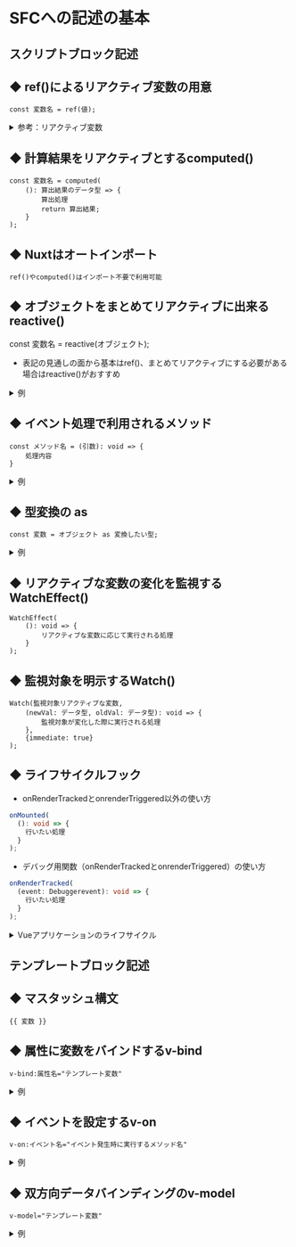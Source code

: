 # SFCへの記述の基本
## スクリプトブロック記述
## ◆ ref()によるリアクティブ変数の用意
```
const 変数名 = ref(値);
```
<details><summary>参考：リアクティブ変数</summary>

```rb
＊リアクティブ変数
変数の値の変更によって表示が変わるような変数

```
</details>

## ◆ 計算結果をリアクティブとするcomputed()
```
const 変数名 = computed(
    (): 算出結果のデータ型 => {
        算出処理
        return 算出結果;
    }
);
```

## ◆ Nuxtはオートインポート
```
ref()やcomputed()はインポート不要で利用可能
```

## ◆ オブジェクトをまとめてリアクティブに出来るreactive()
const 変数名 = reactive(オブジェクト);
* 表記の見通しの面から基本はref()、まとめてリアクティブにする必要がある場合はreactive()がおすすめ
<details><summary>例</summary>

```rb
const rectagle = reactive({
    width: widthInit,
    heigtht: heigthtInit,
});
```
</details>

## ◆ イベント処理で利用されるメソッド
```
const メソッド名 = (引数): void => {
    処理内容
}
```
<details><summary>例</summary>

■引数無し
 * 呼び出し元はメソッド名のみ
```rb
<script setup lang="ts">
const onButtonClick = (): void => {
  const target = event.target as HTMLButtonElement;
  const text = target.innerText;
  msg.value = `${label}と${text}`;
};
</script>
<template>
<button v-on:click="onButtonClick">こんにちわ</button>
</template>
```
■イベントオブジェクトのみ
 * 呼び出し元はメソッド名のみ
```rb
<script setup lang="ts">
const onButtonClick = (event: Event): void => {
  const target = event.target as HTMLButtonElement;
  const text = target.innerText;
  msg.value = `${label}と${text}`;
};
</script>
<template>
<button v-on:click="onButtonClick">こんにちわ</button>
</template>
```
■任意の引数
* 呼び出し元はメソッド名に()をつけて引数を指定する
```rb
<script setup lang="ts">
const onButtonClick = (label: string, point: number): void => {
  const target = event.target as HTMLButtonElement;
  const text = target.innerText;
  msg.value = `${label}と${text}`;
};
</script>
<template>
<button v-on:click="onButtonClick('Hello', 45)">こんにちわ</button>
</template>
```

■任意の引数とイベントオブジェクト
* 呼び出し元はメソッド名に()をつけて引数を指定する
```rb
<script setup lang="ts">
const onButtonClick = (label: string, event: Event): void => {
  const target = event.target as HTMLButtonElement;
  const text = target.innerText;
  msg.value = `${label}と${text}`;
};
</script>
<template>
<button v-on:click="onButtonClick('Hello', ,$event)">こんにちわ</button>
</template>
```
</details>

## ◆ 型変換の as
```
const 変数 = オブジェクト as 変換したい型;
```
<details><summary>例</summary>

```rb
const target = event.target as HTMLButtonElement;
* event.targetのプロパティはEventTargetオブジェクト、innerTextプロパティはないためボタン型へ変換が必要
const text = target.innerText;
```
</details>

## ◆ リアクティブな変数の変化を監視するWatchEffect()
```
WatchEffect(
    (): void => {
        リアクティブな変数に応じて実行される処理
    }
);
```
## ◆ 監視対象を明示するWatch()
```
Watch(監視対象リアクティブな変数,
    (newVal: データ型, oldVal: データ型): void => {
        監視対象が変化した際に実行される処理
    },
    {immediate: true}
);
```

## ◆ ライフサイクルフック
* onRenderTrackedとonrenderTriggered以外の使い方
```ts
onMounted(
  (): void => {
    行いたい処理
  }
);
```
* デバッグ用関数（onRenderTrackedとonrenderTriggered）の使い方
```ts
onRenderTracked(
  (event: Debuggerevent): void => {
    行いたい処理
  }
);
```
<details><summary>Vueアプリケーションのライフサイクル</summary>

```rb
                    １起動開始
                        │　
                        │　　beforeCreate
                        ↓
                    ２Vueアプリケーションの初期化処理
                        │　
                        │　　Created
                        ↓
                    ３コンポーネントの解析処理
                        │　
┌─────→ beforeMount     │　　
│                       ↓
│                   ４レンダリング処理　　　　　<９リアクティブ変数への初回アクセス　renderTracked)
│                       │　
│                       │　
│                       │　　mounted
│                       │　　　　　　　　　　　　　　　　┌１０再レンダリングの際にリアクティブ変数へのアクセスrenderTriggered
│                       ↓　　　　　　┌───────────────────────────────────────────┐　beforeUpdate　
│                   ５表示状態(Mounted)　　　　　　　　　　　　　　　　　　　　　　　６リアクティブシステムによる再レンダリング処理　
│                       │　         └───────────────────────────────────────────┘　updated
│                       │　
│                       │　　beforeUnmount
│                       │　
│                       │　
│                       ↓
│                   ７非表示処理
│                       │　
│                       │　　unmounted
│                       ↓
└───────────────────８非表示状態(Unmounted)    
再表示
```
|  ライフサイクルフック関数  |  実行タイミング  |  タイミング番号  |
| ---- | ---- | ---- |
|  onBeforeMount  |  コンポーネントの解析処理後、決定したDOMをレンダリングする直前  | ３と４の間
|  onMounted  |  DOMのレンダリングが完了し、表示状態(Mounted状態)になった時点  |４と５の間
|  onBeforeUpdate  |  リアクティブデータが変更され、DOMの再レンダリング処理を行う前  |６の前
|  onUpdated  |  DOMの再レンダリングが完了した時点  |６の後
|  onBeforeUnmount  |  コンポーネントのDOMの非表示処理を開始する直前  |７の前
|  onUnmounted  |  コンポーネントのDOMの非表示処理が完了した(Unmounted状態)になった時点  |８の前
|  onErrorCaptured  |  配下のコンポーネントを含めてエラーを検知した時点  |該当なし
|  onActivated  |  コンポーネントが待機状態ではなくなった時点  |該当なし
|  onDeactivated  |  コンポーネントが待機状態になった時点  |該当なし
|  onRenderTracked  |  リアクティブ変数に初めてアクセスが発生した時点：デバッグ用関数  |9
|  onrenderTriggered  |  リアクティブ変数が変更されたのを検知して、その変数へのアクセスがあった時点：デバッグ用関数  |１０

</details>

## テンプレートブロック記述
## ◆ マスタッシュ構文
```
{{ 変数 }}
```
## ◆ 属性に変数をバインドするv-bind
```
v-bind:属性名="テンプレート変数"
```
<details><summary>例</summary>

```
<a v-bind:href="url" target="_blank">Nuxt.jsのサイト</a>
```
</details>

## ◆ イベントを設定するv-on
```
v-on:イベント名="イベント発生時に実行するメソッド名"
```
<details><summary>例</summary>

```
<button v-on:click="onButtonClick('Hello',$event)">こんにちわ</button>
```
</details>

## ◆ 双方向データバインディングのv-model
```
v-model="テンプレート変数"
```

<details><summary>例</summary>

```
<input type="text" v-model="inputNameModel">
```
</details>